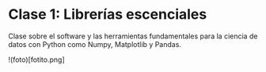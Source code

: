 # Clase 1: Librerías escenciales

Clase sobre el software y las herramientas fundamentales para la ciencia de datos con Python como Numpy, Matplotlib y Pandas.  

!(foto)[fotito.png]

